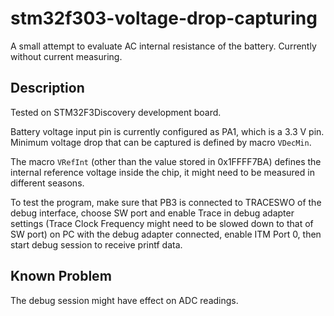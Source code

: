 # stm32f303-voltage-drop-capturing
A small attempt to evaluate AC internal resistance of the battery. Currently without current measuring.

## Description
Tested on STM32F3Discovery development board.

Battery voltage input pin is currently configured as PA1, which is a 3.3 V pin. Minimum voltage drop that can be captured is defined by macro `VDecMin`.

The macro `VRefInt` (other than the value stored in 0x1FFFF7BA) defines the internal reference voltage inside the chip, it might need to be measured in different seasons.

To test the program, make sure that PB3 is connected to TRACESWO of the debug interface, choose SW port and enable Trace in debug adapter settings (Trace Clock Frequency might need to be slowed down to that of SW port) on PC with the debug adapter connected, enable ITM Port 0, then start debug session to receive printf data.

## Known Problem
The debug session might have effect on ADC readings.
